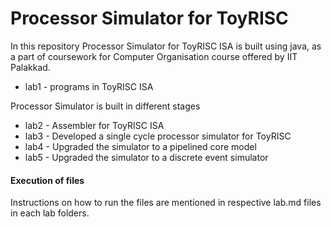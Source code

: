 # Processor Simulator for ToyRISC

In this repository Processor Simulator for ToyRISC ISA is built using java, as a part of coursework for Computer Organisation course offered by IIT Palakkad. <br />

* lab1 - programs in ToyRISC ISA

Processor Simulator is built in different stages
* lab2 - Assembler for ToyRISC ISA
* lab3 - Developed a single cycle processor simulator for ToyRISC
* lab4 - Upgraded the simulator to a pipelined core model
* lab5 - Upgraded the simulator to a discrete event simulator 

#### Execution of files 
Instructions on how to run the files are mentioned in respective lab.md files in each lab folders.


